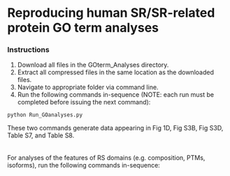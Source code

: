 # Reproducing human SR/SR-related protein GO term analyses

### Instructions
1. Download all files in the GOterm_Analyses directory.
2. Extract all compressed files in the same location as the downloaded files.
3. Navigate to appropriate folder via command line.
4. Run the following commands in-sequence (NOTE: each run must be completed before issuing the next command):

```    
python Run_GOanalyses.py
```

These two commands generate data appearing in Fig 1D, Fig S3B, Fig S3D, Table S7, and Table S8.
</br></br></br>
For analyses of the features of RS domains (e.g. composition, PTMs, isoforms), run the following commands in-sequence:

```    
